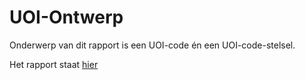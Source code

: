 # UOI-Ontwerp


Onderwerp van dit rapport is een UOI-code én een UOI-code-stelsel. 

Het rapport staat [hier](https://geonovum.github.io/UOI-Ontwerp/)
